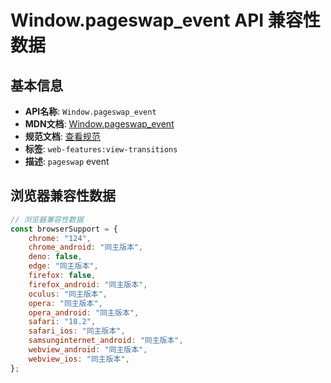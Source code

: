 # Window.pageswap_event API 兼容性数据

## 基本信息

- **API名称**: `Window.pageswap_event`
- **MDN文档**: [Window.pageswap_event](https://developer.mozilla.org/docs/Web/API/Window/pageswap_event)
- **规范文档**: [查看规范](https://html.spec.whatwg.org/multipage/indices.html#event-pageswap)
- **标签**: `web-features:view-transitions`
- **描述**: `pageswap` event

## 浏览器兼容性数据

```javascript
// 浏览器兼容性数据
const browserSupport = {
    chrome: "124",
    chrome_android: "同主版本",
    deno: false,
    edge: "同主版本",
    firefox: false,
    firefox_android: "同主版本",
    oculus: "同主版本",
    opera: "同主版本",
    opera_android: "同主版本",
    safari: "18.2",
    safari_ios: "同主版本",
    samsunginternet_android: "同主版本",
    webview_android: "同主版本",
    webview_ios: "同主版本",
};

```

